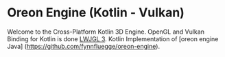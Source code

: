 # Oreon Engine (Kotlin - Vulkan)

Welcome to the Cross-Platform Kotlin 3D Engine.
OpenGL and Vulkan Binding for Kotlin is done  [LWJGL 3](https://www.lwjgl.org/).
Kotlin Implementation of [oreon engine Java] (https://github.com/fynnfluegge/oreon-engine).